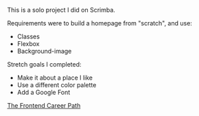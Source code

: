 This is a solo project I did on Scrimba.

Requirements were to build a homepage from "scratch", and use:
- Classes
- Flexbox
- Background-image

Stretch goals I completed:
- Make it about a place I like
- Use a different color palette
- Add a Google Font




[The Frontend Career Path](https://scrimba.com/learn/frontend)
